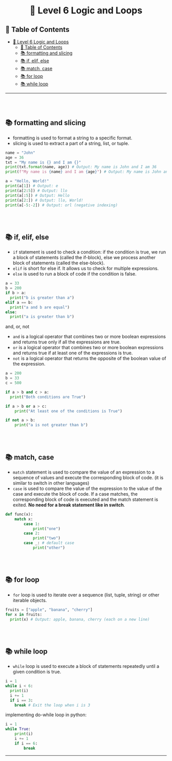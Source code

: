 # <div align="center"> 🔰  Level 6 Logic and Loops </div>

## 📌 Table of Contents
- [ 🔰  Level 6 Logic and Loops ](#---level-6-logic-and-loops-)
  - [📌 Table of Contents](#-table-of-contents)
  - [📚 formatting and slicing](#-formatting-and-slicing)
  - [📚 if, elif, else](#-if-elif-else)
  - [📚 match, case](#-match-case)
  - [📚 for loop](#-for-loop)
  - [📚 while loop](#-while-loop)
<hr>
<br><br>

## 📚 formatting and slicing
- formatting is used to format a string to a specific format.
- slicing is used to extract a part of a string, list, or tuple.

```python
name = "John"
age = 36
txt = "My name is {} and I am {}"
print(txt.format(name, age)) # Output: My name is John and I am 36
print(f"My name is {name} and I am {age}") # Output: My name is John and I am 36

a = "Hello, World!"
print(a[1]) # Output: e
print(a[2:5]) # Output: llo
print(a[:5]) # Output: Hello
print(a[2:]) # Output: llo, World!
print(a[-5:-2]) # Output: orl (negative indexing)
```

<br><br>

## 📚 if, elif, else
- `if` statement is used to check a condition: if the condition is true, we run a block of statements (called the if-block), else we process another block of statements (called the else-block).
- `elif` is short for else if. It allows us to check for multiple expressions.
- `else` is used to run a block of code if the condition is false.

```python
a = 33
b = 200
if b > a:
  print("b is greater than a")
elif a == b:
  print("a and b are equal")
else:
  print("a is greater than b")
```

and, or, not
- `and` is a logical operator that combines two or more boolean expressions and returns true only if all the expressions are true.
- `or` is a logical operator that combines two or more boolean expressions and returns true if at least one of the expressions is true.
- `not` is a logical operator that returns the opposite of the boolean value of the expression.

```python
a = 200
b = 33
c = 500

if a > b and c > a:
  print("Both conditions are True")

if a > b or a > c:
    print("At least one of the conditions is True")

if not a > b:
    print("a is not greater than b")
```

<br><br>

## 📚 match, case
- `match` statement is used to compare the value of an expression to a sequence of values and execute the corresponding block of code. (it is similar to switch in other languages)
- `case` is used to compare the value of the expression to the value of the case and execute the block of code. If a case matches, the corresponding block of code is executed and the match statement is exited. **No need for a break statement like in switch**.

```python
def func(x):
    match x:
        case 1:
            print("one")
        case 2:
            print("two")
        case _: # default case
            print("other")
```

<br><br>

## 📚 for loop
- `for` loop is used to iterate over a sequence (list, tuple, string) or other iterable objects.

```python
fruits = ["apple", "banana", "cherry"]
for x in fruits:
  print(x) # Output: apple, banana, cherry (each on a new line)
```

<br><br>

## 📚 while loop
- `while` loop is used to execute a block of statements repeatedly until a given condition is true.

```python
i = 1
while i < 6:
  print(i)
  i += 1
  if i == 3:
    break # Exit the loop when i is 3
```

implementing do-while loop in python:
```python
i = 1
while True:
    print(i)
    i += 1
    if i == 6:
        break
```
<hr>


